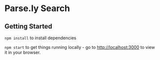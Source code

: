 # Parse.ly Search

## Getting Started
`npm install` to install dependencies

`npm start` to get things running locally - go to [http://localhost:3000](http://localhost:3000) to view it in your browser.
